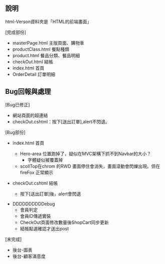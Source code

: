 ## 說明
html-Verson資料夾是「HTML的前端畫面」

[完成部份]
* masterPage.html    主版頁面、購物車
* productClass.html  餐點種類
* product.html       餐品分類、餐品明細
* checkOut.html      結帳
* index.html	     首頁
* OrderDetail	     訂單明細

## Bug回報與處理
[Bug已修正]
* 網站頁面的超連結
* checkOut.cshtml：按下[送出訂單],alert不閃退。

[Bug部份]

* index.html 首頁	
	* Hero-area 位置跑掉了，疑似在MVC架構下抓不到Navbar的大小？
	  * 字體疑似被覆蓋掉
	* scollTop在chrom 的RWD 畫面停住會消失，畫面滾動會閃爍出現。但在 fireFox 正常顯示
	
* checkOut.cshtml 結帳
	- 按下[送出訂單]後，alert會閃退
	
	

- DDDDDDDDDDebug
	- 會員判定
	- 會員ID傳遞實裝
	- CheckOut頁面修改數量後ShopCart同步更新
	- 結帳點選確認才送出post


[未完成]
* 後台-圖表
* 後台-顧客滿意度



